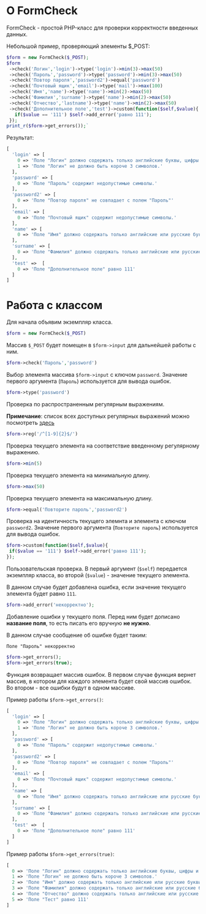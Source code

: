 # О FormCheck
FormCheck - простой PHP-класс для проверки корректности введенных данных.

Небольшой пример, проверяющий элементы $_POST:
```php
$form = new FormCheck($_POST);
$form
 ->check('Логин','login')->type('login')->min(3)->max(50)
 ->check('Пароль','password')->type('password')->min(3)->max(50)
 ->check('Повтор пароля','password2')->equal('password')
 ->check('Почтовый ящик','email')->type('mail')->max(100)
 ->check('Имя','name')->type('name')->min(2)->max(50)
 ->check('Фамилия','surname')->type('name')->min(2)->max(50)
 ->check('Отчество','lastname')->type('name')->min(2)->max(50)
 ->check('Дополнительное поле','test')->custom(function($self,$value){
   if($value == '111') $self->add_error('равно 111');
 });
print_r($form->get_errors());`
```
Результат:
```php
[
  'login' => [
    0 => 'Поле "Логин" должно содержать только английские буквы, цифры и символ нижнего подчеркивания.',
    1 => 'Поле "Логин" не должно быть короче 3 символов.'
  ],
  'password' => [ 
    0 => 'Поле "Пароль" содержит недопустимые символы.'
  ],
  'password2' => [
    0 => 'Поле "Повтор пароля" не совпадает с полем "Пароль"'
  ],
  'email' => [
    0 => 'Поле "Почтовый ящик" содержит недопустимые символы.'
  ],
  'name' => [
    0 => 'Поле "Имя" должно содержать только английские или русские буквы, символ пробела и дефис.'
  ],
  'surname' => [
    0 => 'Поле "Фамилия" должно содержать только английские или русские буквы, символ пробела и дефис.'
  ],
  'test' =>  [
    0 => 'Поле "Дополнительное поле" равно 111'
  ]
]
```
# Работа с классом
Для начала объявим экземпляр класса.
```php
$form = new FormCheck($_POST)
```
Массив `$_POST` будет помещен в `$form->input` для дальнейшей работы с ним.
```php
$form->check('Пароль','password')
```
Выбор элемента массива `$form->input` с ключом `password`. Значение первого аргумента (`Пароль`) используется для вывода ошибок.
```php
$form->type('password')
```
Проверка по распространенным регулярным выражениям.

**Примечание**: список всех доступных регулярных выражений можно посмотреть [здесь](https://github.com/Kelin2025/FormCheck/blob/master/regexps.md)
```php
$form->reg('/^[1-9]{2}$/')
```
Проверка текущего элемента на соответствие введенному регулярному выражению.
```php
$form->min(5)
```
Проверка текущего элемента на минимальную длину.
```php
$form->max(50)
```
Проверка текущего элемента на максимальную длину.
```php
$form->equal('Повторите пароль','password2')
```
Проверка на идентичность текущего элемнта и элемента с ключом `password2`. Значение первого аргумента (`Повторите пароль`) используется для вывода ошибок.
```php
$form->custom(function($self,$value){
 if($value == '111') $self->add_error('равно 111');
});
```
Пользовательская проверка. В первый аргумент (`$self`) передается экземпляр класса, во второй (`$value`) - значение текущего элемента.

В данном случае будет добавлена ошибка, если значение текущего элемента будет равно `111`.
```php
$form->add_error('некорректно');
```
Добавление ошибки у текущего поля. Перед ним будет дописано **название поля**, то есть писать его вручную **не нужно**.

В данном случае сообщение об ошибке будет таким:
```
Поле "Пароль" некорректно
```
```php
$form->get_errors();
$form->get_errors(true);
```
Функция возвращает массив ошибок. В первом случае функция вернет массив, в котором для каждого элемента будет свой массив ошибок.
Во втором - все ошибки будут в одном массиве.

Пример работы `$form->get_errors()`:
```php
[
  'login' => [
    0 => 'Поле "Логин" должно содержать только английские буквы, цифры и символ нижнего подчеркивания.',
    1 => 'Поле "Логин" не должно быть короче 3 символов.'
  ],
  'password' => [ 
    0 => 'Поле "Пароль" содержит недопустимые символы.'
  ],
  'password2' => [
    0 => 'Поле "Повтор пароля" не совпадает с полем "Пароль"'
  ],
  'email' => [
    0 => 'Поле "Почтовый ящик" содержит недопустимые символы.'
  ],
  'name' => [
    0 => 'Поле "Имя" должно содержать только английские или русские буквы, символ пробела и дефис.'
  ],
  'surname' => [
    0 => 'Поле "Фамилия" должно содержать только английские или русские буквы, символ пробела и дефис.'
  ],
  'test' =>  [
    0 => 'Поле "Дополнительное поле" равно 111'
  ]
]
```
Пример работы `$form->get_errors(true)`:
```php
[
  0 => 'Поле "Логин" должно содержать только английские буквы, цифры и символ нижнего подчеркивания.'
  1 => 'Поле "Логин" не должно быть короче 3 символов.'
  2 => 'Поле "Имя" должно содержать только английские или русские буквы, символ пробела и дефис.'
  3 => 'Поле "Фамилия" должно содержать только английские или русские буквы, символ пробела и дефис.'
  4 => 'Поле "Отчество" должно содержать только английские или русские буквы, символ пробела и дефис.'
  5 => 'Поле "Тест" равно 111'
]
```
